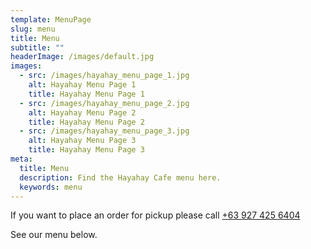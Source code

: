 ```yaml
---
template: MenuPage
slug: menu
title: Menu
subtitle: ""
headerImage: /images/default.jpg
images:
  - src: /images/hayahay_menu_page_1.jpg
    alt: Hayahay Menu Page 1
    title: Hayahay Menu Page 1
  - src: /images/hayahay_menu_page_2.jpg
    alt: Hayahay Menu Page 2
    title: Hayahay Menu Page 2
  - src: /images/hayahay_menu_page_3.jpg
    alt: Hayahay Menu Page 3
    title: Hayahay Menu Page 3
meta:
  title: Menu
  description: Find the Hayahay Cafe menu here.
  keywords: menu
---
```

If you want to place an order for pickup please call <a class="btn btn-primary btn-sm" href="tel:+639274256404">+63 927 425 6404</a>

See our menu below.